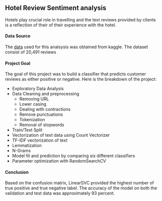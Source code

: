 ## Hotel Review Sentiment analysis

Hotels play crucial role in travelling and the text reviews provided by clients is a reflection of their of their experience with the hotel. 

#### **Data Source**
The [data](https://www.kaggle.com/andrewmvd/trip-advisor-hotel-reviews) used for this analsysis was obtained from kaggle. The dataset consist of 20,491 reviews

#### **Project Goal**
The goal of this project was to build a classifier that predicts customer reviews as either positive or negative. 
Here is the breakdown of the project: 
* Exploratory Data Analysis
* Data Cleaning and preprocessing
	* Removing URL
	* Lower casing
	* Dealing with contractions
	* Remove punctuations
	* Tokenization
	* Removal of stopwords
* Train/Test Split
* Vectorization of text data using Count Vectorizer
* TF-IDF vectorization of text
* Lemmatization 
* N-Grams
* Model fit and prediction by comparing six different classifiers
* Parameter optimization with RandomSearchCV



#### Conclusion
Based on the confusion matrix, LinearSVC provided the highest number of true positive and true negative label. The accuracy of the model on both the validation and test data was approximately 93 percent. 
